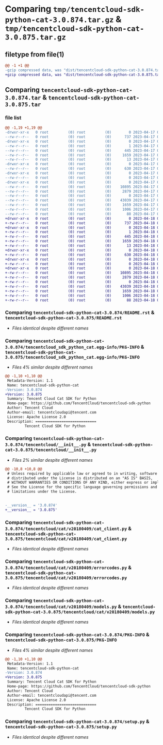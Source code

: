 # Comparing `tmp/tencentcloud-sdk-python-cat-3.0.874.tar.gz` & `tmp/tencentcloud-sdk-python-cat-3.0.875.tar.gz`

## filetype from file(1)

```diff
@@ -1 +1 @@
-gzip compressed data, was "dist/tencentcloud-sdk-python-cat-3.0.874.tar", last modified: Mon Apr 17 00:22:43 2023, max compression
+gzip compressed data, was "dist/tencentcloud-sdk-python-cat-3.0.875.tar", last modified: Tue Apr 18 00:26:21 2023, max compression
```

## Comparing `tencentcloud-sdk-python-cat-3.0.874.tar` & `tencentcloud-sdk-python-cat-3.0.875.tar`

### file list

```diff
@@ -1,19 +1,19 @@
-drwxr-xr-x   0 root         (0) root         (0)        0 2023-04-17 00:22:43.000000 tencentcloud-sdk-python-cat-3.0.874/
--rw-r--r--   0 root         (0) root         (0)      737 2023-04-17 00:22:42.000000 tencentcloud-sdk-python-cat-3.0.874/README.rst
-drwxr-xr-x   0 root         (0) root         (0)        0 2023-04-17 00:22:43.000000 tencentcloud-sdk-python-cat-3.0.874/tencentcloud_sdk_python_cat.egg-info/
--rw-r--r--   0 root         (0) root         (0)        1 2023-04-17 00:22:43.000000 tencentcloud-sdk-python-cat-3.0.874/tencentcloud_sdk_python_cat.egg-info/dependency_links.txt
--rw-r--r--   0 root         (0) root         (0)      445 2023-04-17 00:22:43.000000 tencentcloud-sdk-python-cat-3.0.874/tencentcloud_sdk_python_cat.egg-info/SOURCES.txt
--rw-r--r--   0 root         (0) root         (0)     1659 2023-04-17 00:22:43.000000 tencentcloud-sdk-python-cat-3.0.874/tencentcloud_sdk_python_cat.egg-info/PKG-INFO
--rw-r--r--   0 root         (0) root         (0)       13 2023-04-17 00:22:43.000000 tencentcloud-sdk-python-cat-3.0.874/tencentcloud_sdk_python_cat.egg-info/top_level.txt
-drwxr-xr-x   0 root         (0) root         (0)        0 2023-04-17 00:22:43.000000 tencentcloud-sdk-python-cat-3.0.874/tencentcloud/
--rw-r--r--   0 root         (0) root         (0)      630 2023-04-17 00:22:42.000000 tencentcloud-sdk-python-cat-3.0.874/tencentcloud/__init__.py
-drwxr-xr-x   0 root         (0) root         (0)        0 2023-04-17 00:22:43.000000 tencentcloud-sdk-python-cat-3.0.874/tencentcloud/cat/
--rw-r--r--   0 root         (0) root         (0)        0 2023-04-17 00:22:42.000000 tencentcloud-sdk-python-cat-3.0.874/tencentcloud/cat/__init__.py
-drwxr-xr-x   0 root         (0) root         (0)        0 2023-04-17 00:22:43.000000 tencentcloud-sdk-python-cat-3.0.874/tencentcloud/cat/v20180409/
--rw-r--r--   0 root         (0) root         (0)    10895 2023-04-17 00:22:42.000000 tencentcloud-sdk-python-cat-3.0.874/tencentcloud/cat/v20180409/cat_client.py
--rw-r--r--   0 root         (0) root         (0)     2879 2023-04-17 00:22:42.000000 tencentcloud-sdk-python-cat-3.0.874/tencentcloud/cat/v20180409/errorcodes.py
--rw-r--r--   0 root         (0) root         (0)        0 2023-04-17 00:22:42.000000 tencentcloud-sdk-python-cat-3.0.874/tencentcloud/cat/v20180409/__init__.py
--rw-r--r--   0 root         (0) root         (0)    43039 2023-04-17 00:22:42.000000 tencentcloud-sdk-python-cat-3.0.874/tencentcloud/cat/v20180409/models.py
--rw-r--r--   0 root         (0) root         (0)     1659 2023-04-17 00:22:43.000000 tencentcloud-sdk-python-cat-3.0.874/PKG-INFO
--rw-r--r--   0 root         (0) root         (0)     1006 2023-04-17 00:22:42.000000 tencentcloud-sdk-python-cat-3.0.874/setup.py
--rw-r--r--   0 root         (0) root         (0)       88 2023-04-17 00:22:43.000000 tencentcloud-sdk-python-cat-3.0.874/setup.cfg
+drwxr-xr-x   0 root         (0) root         (0)        0 2023-04-18 00:26:21.000000 tencentcloud-sdk-python-cat-3.0.875/
+-rw-r--r--   0 root         (0) root         (0)      737 2023-04-18 00:26:21.000000 tencentcloud-sdk-python-cat-3.0.875/README.rst
+drwxr-xr-x   0 root         (0) root         (0)        0 2023-04-18 00:26:21.000000 tencentcloud-sdk-python-cat-3.0.875/tencentcloud_sdk_python_cat.egg-info/
+-rw-r--r--   0 root         (0) root         (0)        1 2023-04-18 00:26:21.000000 tencentcloud-sdk-python-cat-3.0.875/tencentcloud_sdk_python_cat.egg-info/dependency_links.txt
+-rw-r--r--   0 root         (0) root         (0)      445 2023-04-18 00:26:21.000000 tencentcloud-sdk-python-cat-3.0.875/tencentcloud_sdk_python_cat.egg-info/SOURCES.txt
+-rw-r--r--   0 root         (0) root         (0)     1659 2023-04-18 00:26:21.000000 tencentcloud-sdk-python-cat-3.0.875/tencentcloud_sdk_python_cat.egg-info/PKG-INFO
+-rw-r--r--   0 root         (0) root         (0)       13 2023-04-18 00:26:21.000000 tencentcloud-sdk-python-cat-3.0.875/tencentcloud_sdk_python_cat.egg-info/top_level.txt
+drwxr-xr-x   0 root         (0) root         (0)        0 2023-04-18 00:26:21.000000 tencentcloud-sdk-python-cat-3.0.875/tencentcloud/
+-rw-r--r--   0 root         (0) root         (0)      630 2023-04-18 00:26:21.000000 tencentcloud-sdk-python-cat-3.0.875/tencentcloud/__init__.py
+drwxr-xr-x   0 root         (0) root         (0)        0 2023-04-18 00:26:21.000000 tencentcloud-sdk-python-cat-3.0.875/tencentcloud/cat/
+-rw-r--r--   0 root         (0) root         (0)        0 2023-04-18 00:26:21.000000 tencentcloud-sdk-python-cat-3.0.875/tencentcloud/cat/__init__.py
+drwxr-xr-x   0 root         (0) root         (0)        0 2023-04-18 00:26:21.000000 tencentcloud-sdk-python-cat-3.0.875/tencentcloud/cat/v20180409/
+-rw-r--r--   0 root         (0) root         (0)    10895 2023-04-18 00:26:21.000000 tencentcloud-sdk-python-cat-3.0.875/tencentcloud/cat/v20180409/cat_client.py
+-rw-r--r--   0 root         (0) root         (0)     2879 2023-04-18 00:26:21.000000 tencentcloud-sdk-python-cat-3.0.875/tencentcloud/cat/v20180409/errorcodes.py
+-rw-r--r--   0 root         (0) root         (0)        0 2023-04-18 00:26:21.000000 tencentcloud-sdk-python-cat-3.0.875/tencentcloud/cat/v20180409/__init__.py
+-rw-r--r--   0 root         (0) root         (0)    43039 2023-04-18 00:26:21.000000 tencentcloud-sdk-python-cat-3.0.875/tencentcloud/cat/v20180409/models.py
+-rw-r--r--   0 root         (0) root         (0)     1659 2023-04-18 00:26:21.000000 tencentcloud-sdk-python-cat-3.0.875/PKG-INFO
+-rw-r--r--   0 root         (0) root         (0)     1006 2023-04-18 00:26:21.000000 tencentcloud-sdk-python-cat-3.0.875/setup.py
+-rw-r--r--   0 root         (0) root         (0)       88 2023-04-18 00:26:21.000000 tencentcloud-sdk-python-cat-3.0.875/setup.cfg
```

### Comparing `tencentcloud-sdk-python-cat-3.0.874/README.rst` & `tencentcloud-sdk-python-cat-3.0.875/README.rst`

 * *Files identical despite different names*

### Comparing `tencentcloud-sdk-python-cat-3.0.874/tencentcloud_sdk_python_cat.egg-info/PKG-INFO` & `tencentcloud-sdk-python-cat-3.0.875/tencentcloud_sdk_python_cat.egg-info/PKG-INFO`

 * *Files 4% similar despite different names*

```diff
@@ -1,10 +1,10 @@
 Metadata-Version: 1.1
 Name: tencentcloud-sdk-python-cat
-Version: 3.0.874
+Version: 3.0.875
 Summary: Tencent Cloud Cat SDK for Python
 Home-page: https://github.com/TencentCloud/tencentcloud-sdk-python
 Author: Tencent Cloud
 Author-email: tencentcloudapi@tencent.com
 License: Apache License 2.0
 Description: ============================
         Tencent Cloud SDK for Python
```

### Comparing `tencentcloud-sdk-python-cat-3.0.874/tencentcloud/__init__.py` & `tencentcloud-sdk-python-cat-3.0.875/tencentcloud/__init__.py`

 * *Files 2% similar despite different names*

```diff
@@ -10,8 +10,8 @@
 # Unless required by applicable law or agreed to in writing, software
 # distributed under the License is distributed on an "AS IS" BASIS,
 # WITHOUT WARRANTIES OR CONDITIONS OF ANY KIND, either express or implied.
 # See the License for the specific language governing permissions and
 # limitations under the License.
 
 
-__version__ = '3.0.874'
+__version__ = '3.0.875'
```

### Comparing `tencentcloud-sdk-python-cat-3.0.874/tencentcloud/cat/v20180409/cat_client.py` & `tencentcloud-sdk-python-cat-3.0.875/tencentcloud/cat/v20180409/cat_client.py`

 * *Files identical despite different names*

### Comparing `tencentcloud-sdk-python-cat-3.0.874/tencentcloud/cat/v20180409/errorcodes.py` & `tencentcloud-sdk-python-cat-3.0.875/tencentcloud/cat/v20180409/errorcodes.py`

 * *Files identical despite different names*

### Comparing `tencentcloud-sdk-python-cat-3.0.874/tencentcloud/cat/v20180409/models.py` & `tencentcloud-sdk-python-cat-3.0.875/tencentcloud/cat/v20180409/models.py`

 * *Files identical despite different names*

### Comparing `tencentcloud-sdk-python-cat-3.0.874/PKG-INFO` & `tencentcloud-sdk-python-cat-3.0.875/PKG-INFO`

 * *Files 4% similar despite different names*

```diff
@@ -1,10 +1,10 @@
 Metadata-Version: 1.1
 Name: tencentcloud-sdk-python-cat
-Version: 3.0.874
+Version: 3.0.875
 Summary: Tencent Cloud Cat SDK for Python
 Home-page: https://github.com/TencentCloud/tencentcloud-sdk-python
 Author: Tencent Cloud
 Author-email: tencentcloudapi@tencent.com
 License: Apache License 2.0
 Description: ============================
         Tencent Cloud SDK for Python
```

### Comparing `tencentcloud-sdk-python-cat-3.0.874/setup.py` & `tencentcloud-sdk-python-cat-3.0.875/setup.py`

 * *Files identical despite different names*


